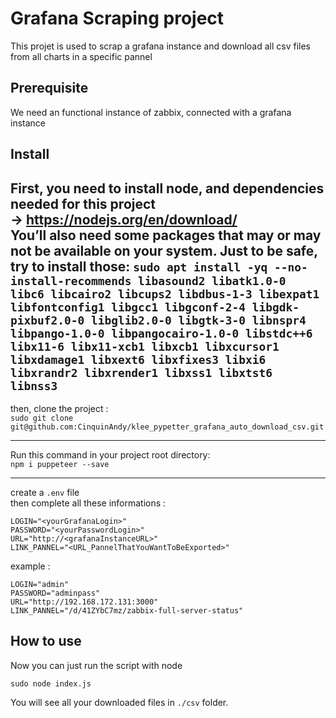 # Grafana Scraping project
This projet is used to scrap a grafana instance and download all csv files from all charts in a specific pannel 

## Prerequisite
We need an functional instance of zabbix, connected with a grafana instance

## Install
First, you need to install node, and dependencies needed for this project  
-> https://nodejs.org/en/download/  
You’ll also need some packages that may or may not be available on your system. Just to be safe, try to install those:
``
sudo apt install -yq --no-install-recommends libasound2 libatk1.0-0 libc6
libcairo2 libcups2 libdbus-1-3 libexpat1 libfontconfig1 libgcc1 libgconf-2-4
libgdk-pixbuf2.0-0 libglib2.0-0 libgtk-3-0 libnspr4 libpango-1.0-0
libpangocairo-1.0-0 libstdc++6 libx11-6 libx11-xcb1 libxcb1 libxcursor1
libxdamage1 libxext6 libxfixes3 libxi6 libxrandr2 libxrender1 libxss1
libxtst6 libnss3
``
---

then, clone the project :   
``sudo git clone git@github.com:CinquinAndy/klee_pypetter_grafana_auto_download_csv.git``   

---

Run this command in your project root directory:  
``npm i puppeteer --save``

---
create a ``.env`` file  
then complete all these informations :  
```
LOGIN="<yourGrafanaLogin>"
PASSWORD="<yourPasswordLogin>"
URL="http://<grafanaInstanceURL>"
LINK_PANNEL="<URL_PannelThatYouWantToBeExported>"
```
example :  
```
LOGIN="admin"
PASSWORD="adminpass"
URL="http://192.168.172.131:3000"
LINK_PANNEL="/d/41ZYbC7mz/zabbix-full-server-status"
```

## How to use
Now you can just run the script with node
````
sudo node index.js
````
You will see all your downloaded files in `./csv` folder.
